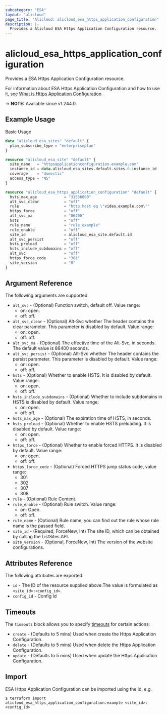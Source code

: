 ```yaml
---
subcategory: "ESA"
layout: "alicloud"
page_title: "Alicloud: alicloud_esa_https_application_configuration"
description: |-
  Provides a Alicloud ESA Https Application Configuration resource.
---
```


# alicloud_esa_https_application_configuration

Provides a ESA Https Application Configuration resource.



For information about ESA Https Application Configuration and how to use it, see [What is Https Application Configuration](https://next.api.alibabacloud.com/document/ESA/2024-09-10/CreateHttpsApplicationConfiguration).

-> **NOTE:** Available since v1.244.0.

## Example Usage

Basic Usage

```terraform
data "alicloud_esa_sites" "default" {
  plan_subscribe_type = "enterpriseplan"
}

resource "alicloud_esa_site" "default" {
  site_name   = "httpsapplicationconfiguration.example.com"
  instance_id = data.alicloud_esa_sites.default.sites.0.instance_id
  coverage    = "domestic"
  access_type = "NS"
}

resource "alicloud_esa_https_application_configuration" "default" {
  hsts_max_age            = "31536000"
  alt_svc_clear           = "off"
  rule                    = "http.host eq \"video.example.com\""
  https_force             = "off"
  alt_svc_ma              = "86400"
  hsts                    = "off"
  rule_name               = "rule_example"
  rule_enable             = "off"
  site_id                 = alicloud_esa_site.default.id
  alt_svc_persist         = "off"
  hsts_preload            = "off"
  hsts_include_subdomains = "off"
  alt_svc                 = "off"
  https_force_code        = "301"
  site_version            = "0"
}
```

## Argument Reference

The following arguments are supported:
* `alt_svc` - (Optional) Function switch, default off. Value range:
  - on: open.
  - off: off.
* `alt_svc_clear` - (Optional) Alt-Svc whether The header contains the clear parameter. This parameter is disabled by default. Value range:
  - on: open.
  - off: off.
* `alt_svc_ma` - (Optional) The effective time of the Alt-Svc, in seconds. The default value is 86400 seconds.
* `alt_svc_persist` - (Optional) Alt-Svc whether The header contains the persist parameter. This parameter is disabled by default. Value range:
  - on: open.
  - off: off.
* `hsts` - (Optional) Whether to enable HSTS. It is disabled by default. Value range:
  - on: open.
  - off: off.
* `hsts_include_subdomains` - (Optional) Whether to include subdomains in HSTS is disabled by default. Value range:
  - on: open.
  - off: off.
* `hsts_max_age` - (Optional) The expiration time of HSTS, in seconds.
* `hsts_preload` - (Optional) Whether to enable HSTS preloading. It is disabled by default. Value range:
  - on: open.
  - off: off.
* `https_force` - (Optional) Whether to enable forced HTTPS. It is disabled by default. Value range:
  - on: open.
  - off: off.
* `https_force_code` - (Optional) Forced HTTPS jump status code, value range:
  - 301
  - 302
  - 307
  - 308
* `rule` - (Optional) Rule Content.
* `rule_enable` - (Optional) Rule switch. Value range:
  - on: Open.
  - off: off.
* `rule_name` - (Optional) Rule name, you can find out the rule whose rule name is the passed field.
* `site_id` - (Required, ForceNew, Int) The site ID, which can be obtained by calling the ListSites API.
* `site_version` - (Optional, ForceNew, Int) The version of the website configurations.
        

## Attributes Reference

The following attributes are exported:
* `id` - The ID of the resource supplied above.The value is formulated as `<site_id>:<config_id>`.
* `config_id` - Config Id

## Timeouts

The `timeouts` block allows you to specify [timeouts](https://www.terraform.io/docs/configuration-0-11/resources.html#timeouts) for certain actions:
* `create` - (Defaults to 5 mins) Used when create the Https Application Configuration.
* `delete` - (Defaults to 5 mins) Used when delete the Https Application Configuration.
* `update` - (Defaults to 5 mins) Used when update the Https Application Configuration.

## Import

ESA Https Application Configuration can be imported using the id, e.g.

```shell
$ terraform import alicloud_esa_https_application_configuration.example <site_id>:<config_id>
```
